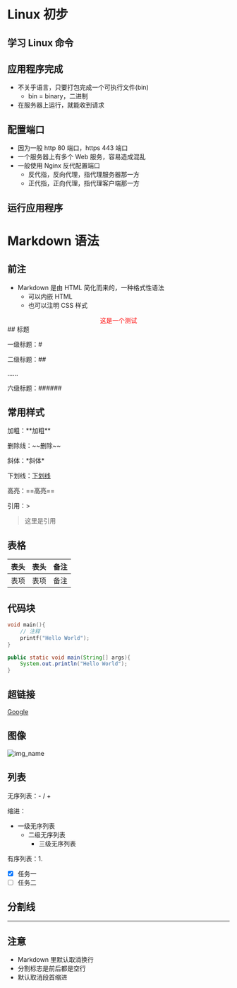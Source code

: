 # Linux 初步

## 学习 Linux 命令

## 应用程序完成

- 不关乎语言，只要打包完成一个可执行文件(bin)
  - bin = binary，二进制
- 在服务器上运行，就能收到请求

## 配置端口

- 因为一般 http 80 端口，https 443 端口
- 一个服务器上有多个 Web 服务，容易造成混乱
- 一般使用 Nginx 反代配置端口
  - 反代指，反向代理，指代理服务器那一方
  - 正代指，正向代理，指代理客户端那一方

## 运行应用程序

# Markdown 语法

## 前注

- Markdown 是由 HTML 简化而来的，一种格式性语法
  - 可以内嵌 HTML
  - 也可以注明 CSS 样式

<div style="color:red; text-align:center;">这是一个测试</div>
## 标题

一级标题：#

二级标题：##

……

六级标题：######

## 常用样式

加粗：\*\*加粗\*\*

删除线：\~\~删除\~\~

斜体：\*斜体\*

下划线：<u>下划线</u>

高亮：\=\=高亮\=\=

引用：>

> 这里是引用

## 表格

| 表头 | 表头 | 备注 |
| ---- | ---- | ---- |
| 表项 | 表项 | 备注 |

## 代码块

```c
void main(){
    // 注释
    printf("Hello World");
}
```

```Java
public static void main(String[] args){
    System.out.println("Hello World");
}
```

## 超链接

[Google](www.google.com)

## 图像

![img_name](https://raw.githubusercontent.com/TinySnow/GithubImageHosting/main/Guide/paper_cut_off.61143jhbhvg.webp)

## 列表

无序列表：- / +

缩进：

- 一级无序列表
  - 二级无序列表
    - 三级无序列表

有序列表：1. 

- [x] 任务一
- [ ] 任务二

## 分割线

---

## 注意

- Markdown 里默认取消换行
- 分割标志是前后都是空行
- 默认取消段首缩进